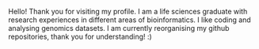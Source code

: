 Hello! Thank you for visiting my profile. I am a life sciences graduate with research experiences in different areas of bioinformatics. I like coding and analysing genomics datasets. 
I am currently reorganising my github repositories, thank you for understanding! :)
